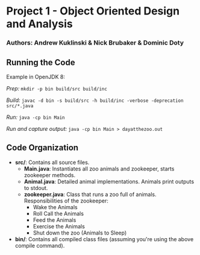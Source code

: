 # Project 1 - Object Oriented Design and Analysis
### Authors: Andrew Kuklinski & Nick Brubaker & Dominic Doty

## Running the Code
Example in OpenJDK 8:

*Prep:*  `mkdir -p bin build/src build/inc`

*Build:*  `javac -d bin -s build/src -h build/inc -verbose -deprecation src/*.java`

*Run:*  `java -cp bin Main`

*Run and capture output:*  `java -cp bin Main > dayatthezoo.out`


## Code Organization
* **src/**: Contains all source files.
  * **Main.java**: Instantiates all zoo animals and zookeeper, starts zookeeper methods.
  * **Animal.java**: Detailed animal implementations. Animals print outputs to stdout.
  * **zookeeper.java**: Class that runs a zoo full of animals.  Responsibilities of the zookeeper:
    * Wake the Animals
    * Roll Call the Animals
    * Feed the Animals
    * Exercise the Animals
    * Shut down the zoo (Animals to Sleep)
* **bin/**: Contains all compiled class files (assuming you're using the above compile command).

